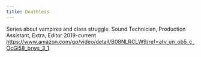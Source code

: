 ```yaml
---
title: Deathless
---
```

Series about vampires and class struggle.
Sound Technician, Production Assistant, Extra, Editor 2019-current
https://www.amazon.com/gp/video/detail/B08NLRCLW9/ref=atv_un_ob5_c_OcGi58_brws_3_1
